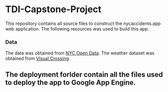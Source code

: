 # TDI-Capstone-Project

This repository contains all source files to construct the nycaccidents.app web application. The following resources was used to build this app.

### Data
The data was obtained from [NYC Open Data](https://data.cityofnewyork.us/Public-Safety/Motor-Vehicle-Collisions-Crashes/h9gi-nx95).
The weather dataset was obtained from [Visual Crossing](https://www.visualcrossing.com/).

## The deployment forlder contain all the files used to deploy the app to Google App Engine. 
